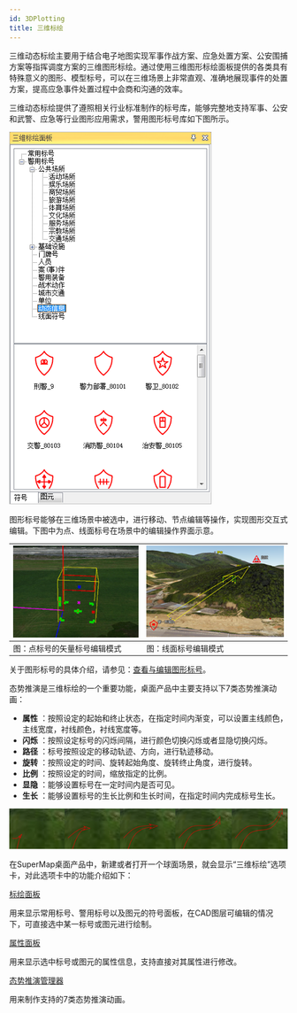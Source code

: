 ```yaml
---
id: 3DPlotting
title: 三维标绘
---
```

三维动态标绘主要用于结合电子地图实现军事作战方案、应急处置方案、公安围捕方案等指挥调度方案的三维图形标绘。通过使用三维图形标绘面板提供的各类具有特殊意义的图形、模型标号，可以在三维场景上非常直观、准确地展现事件的处置方案，提高应急事件处置过程中会商和沟通的效率。

三维动态标绘提供了遵照相关行业标准制作的标号库，能够完整地支持军事、公安和武警、应急等行业图形应用需求，警用图形标号库如下图所示。

![](../img/3DPlottingPanel.png)  


图形标号能够在三维场景中被选中，进行移动、节点编辑等操作，实现图形交互式编辑。下图中为点、线面标号在场景中的编辑操作界面示意。

![](../img/MarkEdit_Vector_1.png)| ![](../img/LineRegionEdit.png)  
---|---  
图：点标号的矢量标号编辑模式| 图：线面标号编辑模式  

关于图形标号的具体介绍，请参见：[查看与编辑图形标号](IntroduceMark.html)。

态势推演是三维标绘的一个重要功能，桌面产品中主要支持以下7类态势推演动画：

* **属性** ：按照设定的起始和终止状态，在指定时间内渐变，可以设置主线颜色，主线宽度，衬线颜色，衬线宽度等。
* **闪烁** ：按照设定标号的闪烁间隔，进行颜色切换闪烁或者显隐切换闪烁。
* **路径** ：标号按照设定的移动轨迹、方向，进行轨迹移动。
* **旋转** ：按照设定的时间、旋转起始角度、旋转终止角度，进行旋转。
* **比例** ：按照设定的时间，缩放指定的比例。
* **显隐** ：能够设置标号在一定时间内是否可见。
* **生长** ：能够设置标号的生长比例和生长时间，在指定时间内完成标号生长。

![](../img/grow.png)  


在SuperMap桌面产品中，新建或者打开一个球面场景，就会显示“三维标绘”选项卡，对此选项卡中的功能介绍如下：

[ 标绘面板](Introduce3DPlottingPanel.html)

用来显示常用标号、警用标号以及图元的符号面板，在CAD图层可编辑的情况下，可直接选中某一标号或图元进行绘制。

[属性面板](PropertyPanel_3D.html)

用来显示选中标号或图元的属性信息，支持直接对其属性进行修改。

[态势推演管理器](../AnimationManager.html)

用来制作支持的7类态势推演动画。
